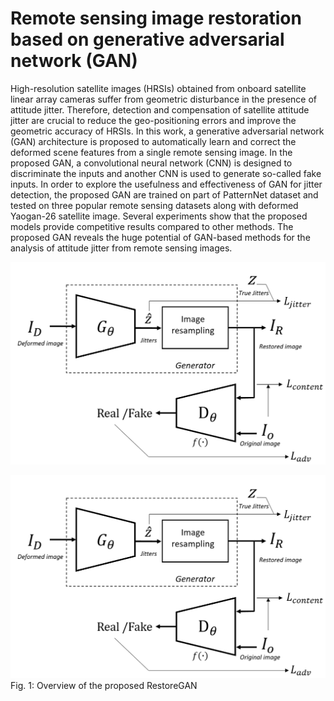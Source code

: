 # Remote sensing image restoration based on generative adversarial network (GAN)
High-resolution satellite images (HRSIs) obtained from onboard satellite linear array cameras suffer from geometric disturbance in the presence of attitude jitter. Therefore,
detection and compensation of satellite attitude jitter are crucial to reduce the geo-positioning errors and improve the geometric  accuracy of HRSIs. In this work, a generative adversarial network (GAN) architecture is proposed to automatically learn and correct the deformed scene features from a single remote sensing image. In the proposed GAN, a convolutional neural network (CNN) is designed to discriminate the inputs and another CNN is used to generate so-called fake inputs. In order to explore
the usefulness and effectiveness of GAN for jitter detection, the proposed GAN are trained on part of PatternNet dataset and tested on three popular remote sensing datasets along with deformed Yaogan-26 satellite image. Several experiments show that the proposed models provide competitive results compared to other methods. The proposed GAN reveals the huge potential of GAN-based methods for the analysis of attitude jitter from remote sensing images.



<img src="https://github.com/caiya55/Satellite_jitter_estimation_by_GAN/blob/main/Images/deform.png" width="800"  alt="图片描述文字"/>

![image](https://github.com/caiya55/Satellite_jitter_estimation_by_GAN/blob/main/Images/deform.png)
Fig. 1: Overview of the proposed RestoreGAN

